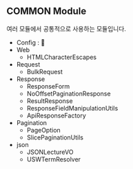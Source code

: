 ## COMMON Module
여러 모듈에서 공통적으로 사용하는 모듈입니다.

- Config : 🤔
- Web
  - HTMLCharacterEscapes
- Request
  - BulkRequest
- Response
  - ResponseForm
  - NoOffsetPaginationResponse
  - ResultResponse
  - ResponseFieldManipulationUtils
  - ApiResponseFactory
- Pagination
  - PageOption
  - SlicePaginationUtils
- json
  - JSONLectureVO
  - USWTermResolver
